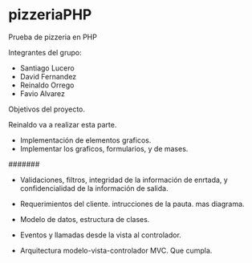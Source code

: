 # pizzeriaPHP
Prueba de pizzeria en PHP

Integrantes del grupo:

- Santiago Lucero
- David Fernandez
- Reinaldo Orrego
- Favio Alvarez

Objetivos del proyecto.


Reinaldo va a realizar esta parte. 
- Implementación de elementos graficos. 
- Implementar los graficos, formularios, y de mases. 


#######

- Validaciones, filtros, integridad de la información de enrtada, y confidencialidad de la información de salida.

- Requerimientos del cliente. intrucciones de la pauta. mas diagrama. 

- Modelo de datos, estructura de clases.

- Eventos y llamadas desde la vista al controlador.

- Arquitectura modelo-vista-controlador MVC. Que cumpla. 

